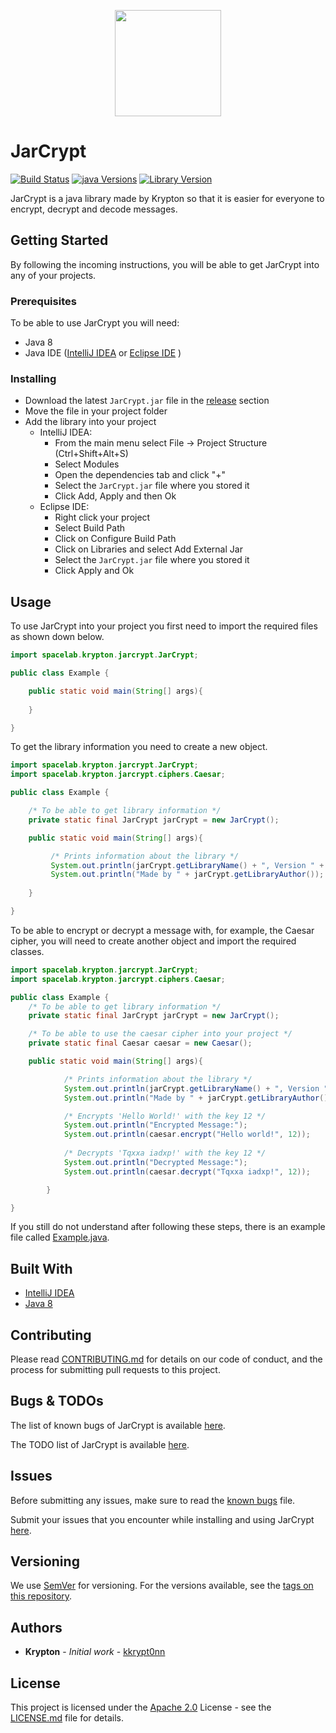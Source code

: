 <p align="center">
  <img width="170" height="170" src="https://raw.githubusercontent.com/kkrypt0nn/JarCrypt/master/logo.png">
</p>

# JarCrypt
[![Build Status](https://travis-ci.org/kkrypt0nn/JarCrypt.svg?branch=master)](https://travis-ci.org/kkrypt0nn/JarCrypt)
[![java Versions](https://img.shields.io/badge/java-1.8-orange)](https://java.com)
[![Library Version](https://img.shields.io/badge/release-v1.0.0-blue)](https://github.com/kkrypt0nn/JarCrypt/releases)

JarCrypt is a java library made by Krypton so that it is easier for everyone to encrypt, decrypt and decode messages.

## Getting Started
By following the incoming instructions, you will be able to get JarCrypt into any of your projects.

### Prerequisites
To be able to use JarCrypt you will need:
* Java 8
* Java IDE ([IntelliJ IDEA](https://jetbrains.com/idea/) or [Eclipse IDE](https://www.eclipse.org/downloads/packages/release/kepler/sr1/eclipse-ide-java-developers) )

### Installing
* Download the latest `JarCrypt.jar` file in the [release](https://github.com/kkrypt0nn/JarCrypt/releases) section
* Move the file in your project folder
* Add the library into your project
    - IntelliJ IDEA:
        - From the main menu select File -> Project Structure (Ctrl+Shift+Alt+S)
        - Select Modules
        - Open the dependencies tab and click "+"
        - Select the `JarCrypt.jar` file where you stored it
        - Click Add, Apply and then Ok
    - Eclipse IDE:
        - Right click your project
        - Select Build Path
        - Click on Configure Build Path
        - Click on Libraries and select Add External Jar
        - Select the `JarCrypt.jar` file where you stored it
        - Click Apply and Ok

## Usage
To use JarCrypt into your project you first need to import the required files as shown down below.

```java
import spacelab.krypton.jarcrypt.JarCrypt;

public class Example {

    public static void main(String[] args){
        
    }

}
```

To get the library information you need to create a new object.

```java
import spacelab.krypton.jarcrypt.JarCrypt;
import spacelab.krypton.jarcrypt.ciphers.Caesar;

public class Example {

    /* To be able to get library information */
    private static final JarCrypt jarCrypt = new JarCrypt();

    public static void main(String[] args){

         /* Prints information about the library */
         System.out.println(jarCrypt.getLibraryName() + ", Version " + jarCrypt.getLibraryVersion() + ", " + jarCrypt.getLibraryCopyright());
         System.out.println("Made by " + jarCrypt.getLibraryAuthor());
    
    }

}
```

To be able to encrypt or decrypt a message with, for example, the Caesar cipher, you will need to create another object and import the required classes.

```java
import spacelab.krypton.jarcrypt.JarCrypt;
import spacelab.krypton.jarcrypt.ciphers.Caesar;

public class Example {
    /* To be able to get library information */
    private static final JarCrypt jarCrypt = new JarCrypt();

    /* To be able to use the caesar cipher into your project */
    private static final Caesar caesar = new Caesar();

    public static void main(String[] args){

            /* Prints information about the library */
            System.out.println(jarCrypt.getLibraryName() + ", Version " + jarCrypt.getLibraryVersion() + ", " + jarCrypt.getLibraryCopyright());
            System.out.println("Made by " + jarCrypt.getLibraryAuthor() + "\n\n");

            /* Encrypts 'Hello World!' with the key 12 */
            System.out.println("Encrypted Message:");
            System.out.println(caesar.encrypt("Hello world!", 12));
            
            /* Decrypts 'Tqxxa iadxp!' with the key 12 */
            System.out.println("Decrypted Message:");
            System.out.println(caesar.decrypt("Tqxxa iadxp!", 12));

        }

}
```

If you still do not understand after following these steps, there is an example file called [Example.java](Example.java).

## Built With
* [IntelliJ IDEA](https://jetbrains.com/idea)
* [Java 8](https://java.com/en/download/)

## Contributing
Please read [CONTRIBUTING.md](CONTRIBUTING.md) for details on our code of conduct, and the process for submitting pull requests to this project.

## Bugs & TODOs
The list of known bugs of JarCrypt is available [here](BUGS.md).

The TODO list of JarCrypt is available [here](TODOS.md).

## Issues
Before submitting any issues, make sure to read the [known bugs](BUGS.md) file.

Submit your issues that you encounter while installing and using JarCrypt [here](https://github.com/kkrypt0nn/JarCrypt/issues).

## Versioning
We use [SemVer](http://semver.org/) for versioning. For the versions available, see the [tags on this repository](https://github.com/kkrypt0nn/JarCrypt/tags).

## Authors
- **Krypton** - *Initial work* - [kkrypt0nn](https://github.com/kkrypt0nn)

## License
This project is licensed under the [Apache 2.0](LICENSE.md) License - see the [LICENSE.md](LICENSE.md) file for details.
